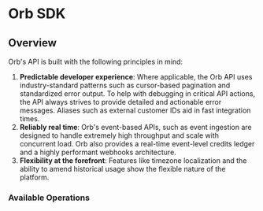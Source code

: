 # Orb SDK

## Overview

Orb's API is built with the following principles in mind:

1. **Predictable developer experience**: Where applicable, the Orb API uses industry-standard patterns such as cursor-based pagination and standardized error output. To help with debugging in critical API actions, the API always strives to provide detailed and actionable error messages. Aliases such as external customer IDs aid in fast integration times.
2. **Reliably real time**: Orb's event-based APIs, such as event ingestion are designed to handle extremely high throughput and scale with concurrent load. Orb also provides a real-time event-level credits ledger and a highly performant webhooks architecture.
3. **Flexibility at the forefront**: Features like timezone localization and the ability to amend historical usage show the flexible nature of the platform.

### Available Operations

